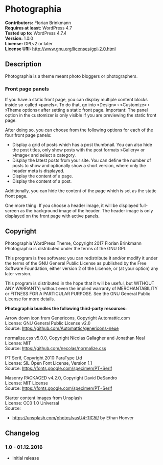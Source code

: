 # Photographia

**Contributors:** Florian Brinkmann  
**Requires at least:** WordPress 4.7  
**Tested up to:** WordPress 4.7.4  
**Version:** 1.0.0  
**License:** GPLv2 or later  
**License URI:** http://www.gnu.org/licenses/gpl-2.0.html  

## Description

Photographia is a theme meant photo bloggers or photographers.

### Front page panels

If you have a static front page, you can display multiple content blocks inside so-called »panels«. 
To do that, go into »Design« › »Customize« › »Theme options« after setting a static front page. 
Important: The panel option in the customizer is only visible if you are previewing the static front page.

After doing so, you can choose from the following options for each of the four front page panels:

* Display a grid of posts which has a post thumbnail. You can also hide the post titles, only show 
posts with the post formats »Gallery« or »Image« and select a category.
* Display the latest posts from your site. You can define the number of posts to show and optionally 
show a short version, where only the header meta is displayed.
* Display the content of a page.
* Display the content of a post.

Additionally, you can hide the content of the page which is set as the static front page.

One more thing: If you choose a header image, it will be displayed full-screen as the background image 
of the header. The header image is only displayed on the front page with active panels.

## Copyright

Photographia WordPress Theme, Copyright 2017 Florian Brinkmann
Photographia is distributed under the terms of the GNU GPL

This program is free software: you can redistribute it and/or modify
it under the terms of the GNU General Public License as published by
the Free Software Foundation, either version 2 of the License, or
(at your option) any later version.

This program is distributed in the hope that it will be useful,
but WITHOUT ANY WARRANTY; without even the implied warranty of
MERCHANTABILITY or FITNESS FOR A PARTICULAR PURPOSE. See the
GNU General Public License for more details.

**Photographia bundles the following third-party resources:**

Arrow down icon from Genericons, Copyright Automattic.com  
License: GNU General Public License v2.0  
Source: https://github.com/Automattic/genericons-neue

normalize.css v5.0.0, Copyright Nicolas Gallagher and Jonathan Neal  
License: MIT  
Source: https://github.com/necolas/normalize.css

PT Serif, Copyright 2010 ParaType Ltd  
License: SIL Open Font License, Version 1.1  
Source: https://fonts.google.com/specimen/PT+Serif 

Masonry PACKAGED v4.2.0, Copyright David DeSandro  
License: MIT License  
Source: https://fonts.google.com/specimen/PT+Serif 

Starter content images from Unsplash  
License: CC0 1.0 Universal  
Source:
* https://unsplash.com/photos/vasU4-TlC5I/ by Ethan Hoover



## Changelog

### 1.0 - 01.12.2016
* Initial release
